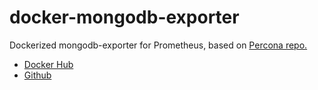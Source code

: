 # docker-mongodb-exporter
Dockerized mongodb-exporter for Prometheus, based on [Percona repo.](https://github.com/percona/mongodb_exporter)

- [Docker Hub](https://hub.docker.com/r/jaels/docker-mongodb-exporter//)
- [Github](https://github.com/renderqwerty/docker-mongodb-exporter)
